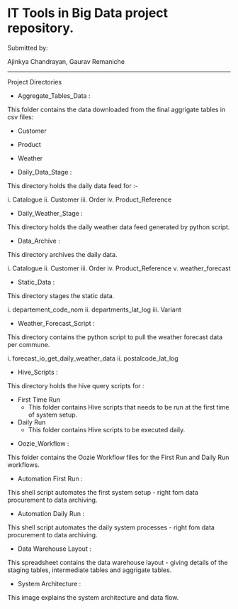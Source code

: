 # IT Tools in Big Data project repository.

Submitted by:

Ajinkya Chandrayan,   Gaurav Remaniche


-------------------------------------------------------------------------------------------------------------------------------

Project Directories

* Aggregate_Tables_Data :

This folder contains the  data downloaded from the final aggrigate tables in csv files:

- Customer

- Product

- Weather


* Daily_Data_Stage  : 

This directory holds the daily data feed for :-

i.   Catalogue
ii.  Customer
iii. Order
iv.  Product_Reference


* Daily_Weather_Stage :

This directory holds the daily weather data feed generated by python script.


* Data_Archive :

This directory archives the daily data.

i.   Catalogue
ii.  Customer
iii. Order
iv.  Product_Reference
v.   weather_forecast


* Static_Data :

This directory stages the static data.

i.   departement_code_nom
ii.  departments_lat_log
iii. Variant


* Weather_Forecast_Script :

This directory contains the python script to pull the weather forecast data per commune.
 
i.  forecast_io_get_daily_weather_data
ii. postalcode_lat_log


* Hive_Scripts :

This directory holds the hive query scripts for :

+ First Time Run
   - This folder contains Hive scripts that needs to be run at the first time of system setup.
+ Daily Run
   - This folder contains Hive scripts to be executed daily.

* Oozie_Workflow :

This folder contains the Oozie Workflow files for the First Run and Daily Run workflows.

* Automation First Run :

This shell script automates the first system setup - right fom data procurement to data archiving.

* Automation Daily Run :

This shell script automates the daily system processes - right fom data procurement to data archiving.

* Data Warehouse Layout :

This spreadsheet contains the data warehouse layout - giving details of the staging tables, intermediate tables and aggrigate tables.

* System Architecture :

This image explains the system architecture and data flow.


